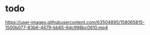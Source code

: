 # todo
https://user-images.githubusercontent.com/63504895/158065815-1500b077-83b6-4679-bb65-6dc998bc0810.mp4
